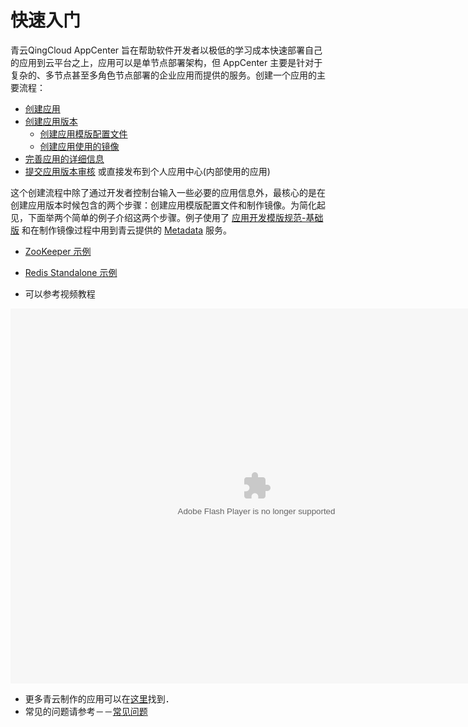 # 快速入门


青云QingCloud AppCenter 旨在帮助软件开发者以极低的学习成本快速部署自己的应用到云平台之上，应用可以是单节点部署架构，但 AppCenter 主要是针对于复杂的、多节点甚至多角色节点部署的企业应用而提供的服务。创建一个应用的主要流程：

* [创建应用](../app-mgmt/create-app.md)
* [创建应用版本](../app-version-mgmt/create-app-version.md)
	* [创建应用模版配置文件](../app-version-mgmt/create-app-config.md)
	* [创建应用使用的镜像](../app-version-mgmt/images/README.md)
* [完善应用的详细信息](../app-mgmt/create-app.md#complete_app_details)
* [提交应用版本审核](../app-version-mgmt/submit-app-version.md) 或直接发布到个人应用中心(内部使用的应用)

这个创建流程中除了通过开发者控制台输入一些必要的应用信息外，最核心的是在创建应用版本时候包含的两个步骤：创建应用模版配置文件和制作镜像。为简化起见，下面举两个简单的例子介绍这两个步骤。例子使用了 [应用开发模版规范-基础版](../specifications/basic-specifications.md) 和在制作镜像过程中用到青云提供的 [Metadata](../metadata-service.md) 服务。

* [ZooKeeper 示例](zookeeper.md)
* [Redis Standalone 示例](redis-standalone.md)

* 可以参考视频教程

<embed height="600" width="787" quality="high" allowfullscreen="true" type="application/x-shockwave-flash" src="//static.hdslb.com/miniloader.swf" flashvars="aid=13504916&page=1" pluginspage="//www.adobe.com/shockwave/download/download.cgi?P1_Prod_Version=ShockwaveFlash"></embed>

* 更多青云制作的应用可以在[这里](https://github.com/qingCloudAppcenter/)找到．
* 常见的问题请参考－－[常见问题](../faq/README.md)
